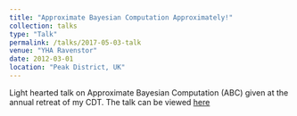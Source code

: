 ```yaml
---
title: "Approximate Bayesian Computation Approximately!"
collection: talks
type: "Talk"
permalink: /talks/2017-05-03-talk
venue: "YHA Ravenstor"
date: 2012-03-01
location: "Peak District, UK"
---
```


Light hearted talk on Approximate Bayesian Computation (ABC) given at the
annual retreat of my CDT. The talk can be viewed
[here](https://youtu.be/t85LU2bX8OQ)

